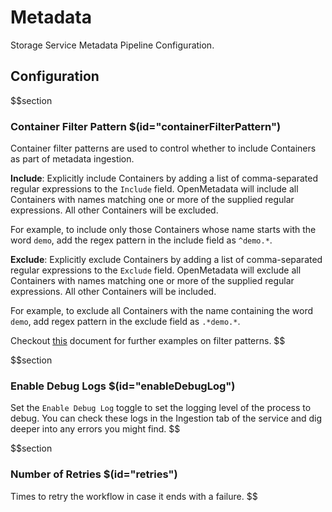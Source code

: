 # Metadata

Storage Service Metadata Pipeline Configuration.

## Configuration

$$section

### Container Filter Pattern $(id="containerFilterPattern")

Container filter patterns are used to control whether to include Containers as part of metadata ingestion.

**Include**: Explicitly include Containers by adding a list of comma-separated regular expressions to the `Include` field. OpenMetadata will include all Containers with names matching one or more of the supplied regular expressions. All other Containers will be excluded.

For example, to include only those Containers whose name starts with the word `demo`, add the regex pattern in the include field as `^demo.*`.

**Exclude**: Explicitly exclude Containers by adding a list of comma-separated regular expressions to the `Exclude` field. OpenMetadata will exclude all Containers with names matching one or more of the supplied regular expressions. All other Containers will be included.

For example, to exclude all Containers with the name containing the word `demo`, add regex pattern in the exclude field as `.*demo.*`.

Checkout [this](https://docs.open-metadata.org/connectors/ingestion/workflows/metadata/filter-patterns/database#database-filter-pattern) document for further examples on filter patterns.
$$

$$section
### Enable Debug Logs $(id="enableDebugLog")

Set the `Enable Debug Log` toggle to set the logging level of the process to debug. You can check these logs in the Ingestion tab of the service and dig deeper into any errors you might find.
$$

$$section
### Number of Retries $(id="retries")

Times to retry the workflow in case it ends with a failure.
$$